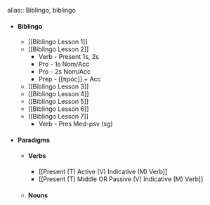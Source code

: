 alias:: Biblingo, biblingo

- #### Biblingo
	- [[Biblingo Lesson 1]]
	- [[Biblingo Lesson 2]]
		- Verb - Present 1s, 2s
		- Pro - 1s Nom/Acc
		- Pro - 2s Nom/Acc
		- Prep - [[πρός]] + Acc
	- [[Biblingo Lesson 3]]
	- [[Biblingo Lesson 4]]
	- [[Biblingo Lesson 5]]
	- [[Biblingo Lesson 6]]
	- [[Biblingo Lesson 7]]
		- Verb - Pres Med-psv (sg)
- #### Paradigms
	- #### Verbs
		- [[Present (T) Active (V) Indicative (M) Verb]]
		- [[Present (T) Middle OR Passive (V) Indicative (M) Verb]]
	- #### Nouns
